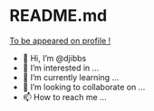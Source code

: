 # README.md
[To be appeared on profile !](https://github.com/djibbs)
- 👋 Hi, I’m @djibbs
- 👀 I’m interested in ...
- 🌱 I’m currently learning ...
- 💞️ I’m looking to collaborate on ...
- 📫 How to reach me ...
